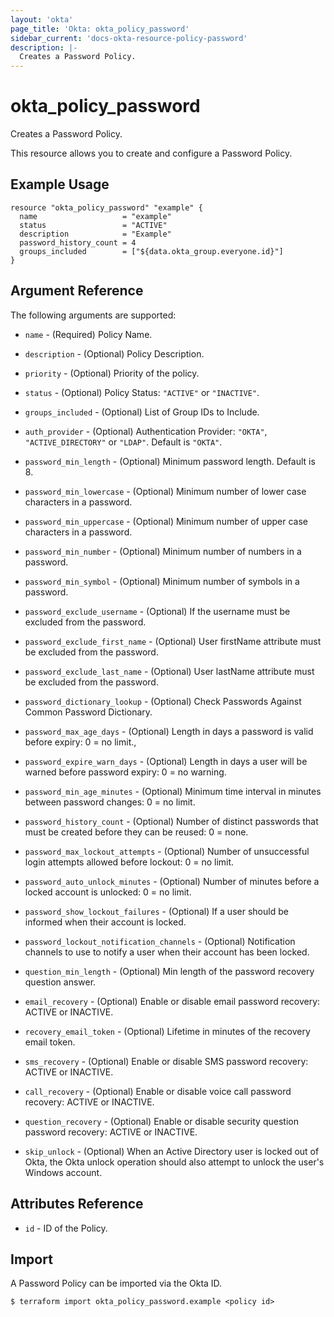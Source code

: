 ```yaml
---
layout: 'okta'
page_title: 'Okta: okta_policy_password'
sidebar_current: 'docs-okta-resource-policy-password'
description: |-
  Creates a Password Policy.
---
```


# okta_policy_password

Creates a Password Policy.

This resource allows you to create and configure a Password Policy.

## Example Usage

```hcl
resource "okta_policy_password" "example" {
  name                   = "example"
  status                 = "ACTIVE"
  description            = "Example"
  password_history_count = 4
  groups_included        = ["${data.okta_group.everyone.id}"]
}
```

## Argument Reference

The following arguments are supported:

- `name` - (Required) Policy Name.

- `description` - (Optional) Policy Description.

- `priority` - (Optional) Priority of the policy.

- `status` - (Optional) Policy Status: `"ACTIVE"` or `"INACTIVE"`.

- `groups_included` - (Optional) List of Group IDs to Include.

- `auth_provider` - (Optional) Authentication Provider: `"OKTA"`, `"ACTIVE_DIRECTORY"` or `"LDAP"`. Default is `"OKTA"`.

- `password_min_length` - (Optional) Minimum password length. Default is 8.

- `password_min_lowercase` - (Optional) Minimum number of lower case characters in a password.

- `password_min_uppercase` - (Optional) Minimum number of upper case characters in a password.

- `password_min_number` - (Optional) Minimum number of numbers in a password.

- `password_min_symbol` - (Optional) Minimum number of symbols in a password.

- `password_exclude_username` - (Optional) If the username must be excluded from the password.

- `password_exclude_first_name` - (Optional) User firstName attribute must be excluded from the password.

- `password_exclude_last_name` - (Optional) User lastName attribute must be excluded from the password.

- `password_dictionary_lookup` - (Optional) Check Passwords Against Common Password Dictionary.

- `password_max_age_days` - (Optional) Length in days a password is valid before expiry: 0 = no limit.,

- `password_expire_warn_days` - (Optional) Length in days a user will be warned before password expiry: 0 = no warning.

- `password_min_age_minutes` - (Optional) Minimum time interval in minutes between password changes: 0 = no limit.

- `password_history_count` - (Optional) Number of distinct passwords that must be created before they can be reused: 0 = none.

- `password_max_lockout_attempts` - (Optional) Number of unsuccessful login attempts allowed before lockout: 0 = no limit.

- `password_auto_unlock_minutes` - (Optional) Number of minutes before a locked account is unlocked: 0 = no limit.

- `password_show_lockout_failures` - (Optional) If a user should be informed when their account is locked.

- `password_lockout_notification_channels` - (Optional) Notification channels to use to notify a user when their account has been locked.

- `question_min_length` - (Optional) Min length of the password recovery question answer.

- `email_recovery` - (Optional) Enable or disable email password recovery: ACTIVE or INACTIVE.

- `recovery_email_token` - (Optional) Lifetime in minutes of the recovery email token.

- `sms_recovery` - (Optional) Enable or disable SMS password recovery: ACTIVE or INACTIVE.

- `call_recovery` - (Optional) Enable or disable voice call password recovery: ACTIVE or INACTIVE. 

- `question_recovery` - (Optional) Enable or disable security question password recovery: ACTIVE or INACTIVE.

- `skip_unlock` - (Optional) When an Active Directory user is locked out of Okta, the Okta unlock operation should also attempt to unlock the user's Windows account.

## Attributes Reference

- `id` - ID of the Policy.

## Import

A Password Policy can be imported via the Okta ID.

```
$ terraform import okta_policy_password.example <policy id>
```
